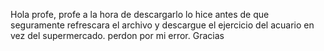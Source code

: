 Hola profe, profe a la hora de descargarlo lo hice antes de que seguramente refrescara el archivo y descargue el ejercicio del acuario en vez del supermercado. perdon por mi error.
Gracias
